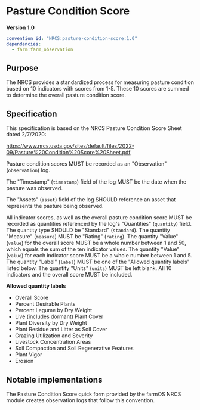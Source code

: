 # Pasture Condition Score

**Version 1.0**

```yml
convention_id: "NRCS:pasture-condition-score:1.0"
dependencies:
  - farm:farm_observation
```

## Purpose

The NRCS provides a standardized process for measuring pasture condition based
on 10 indicators with scores from 1-5. These 10 scores are summed to determine
the overall pasture condition score.

## Specification

This specification is based on the NRCS Pasture Condition Score Sheet dated
2/7/2020:

https://www.nrcs.usda.gov/sites/default/files/2022-09/Pasture%20Condition%20Score%20Sheet.pdf

Pasture condition scores MUST be recorded as an "Observation" (`observation`)
log.

The "Timestamp" (`timestamp`) field of the log MUST be the date when the
pasture was observed.

The "Assets" (`asset`) field of the log SHOULD reference an asset that
represents the pasture being observed.

All indicator scores, as well as the overall pasture condition score MUST be
recorded as quantities referenced by the log's "Quantities" (`quantity`) field.
The quantity type SHOULD be "Standard" (`standard`). The quantity "Measure"
(`measure`) MUST be "Rating" (`rating`). The quantity "Value" (`value`) for the
overall score MUST be a whole number between 1 and 50, which equals the sum of
the ten indicator values. The quantity "Value" (`value`) for each indicator
score MUST be a whole number between 1 and 5. The quantity "Label" (`label`)
MUST be one of the "Allowed quantity labels" listed below. The quantity "Units"
(`units`) MUST be left blank. All 10 indicators and the overall score MUST be
included.

**Allowed quantity labels**

- Overall Score
- Percent Desirable Plants
- Percent Legume by Dry Weight
- Live (includes dormant) Plant Cover
- Plant Diversity by Dry Weight
- Plant Residue and Litter as Soil Cover
- Grazing Utilization and Severity
- Livestock Concentration Areas
- Soil Compaction and Soil Regenerative Features
- Plant Vigor
- Erosion

## Notable implementations

The Pasture Condition Score quick form provided by the farmOS NRCS module
creates observation logs that follow this convention.
